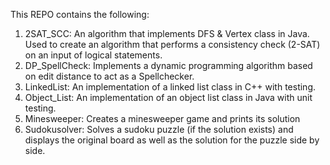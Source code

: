 This REPO contains the following:

1. 2SAT_SCC: An algorithm that implements DFS & Vertex class in Java. Used to create an algorithm that performs a consistency check (2-SAT) on an input of logical statements.
2. DP_SpellCheck: Implements a dynamic programming algorithm based on edit distance to act as a Spellchecker. 
3. LinkedList: An implementation of a linked list class in C++ with testing. 
4. Object_List: An implementation of an object list class in Java with unit testing. 
5. Minesweeper: Creates a minesweeper game and prints its solution
6. Sudokusolver: Solves a sudoku puzzle (if the solution exists) and displays the original board as well as the solution for the puzzle side by side. 
